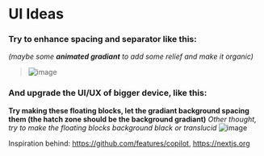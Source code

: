 # UI Ideas

### Try to enhance spacing and separator like this:
*(maybe some **animated gradiant** to add some relief and make it organic)*
> ![image](https://github.com/Marcanta/resume/assets/47029620/75f5213d-6748-4b14-8d44-86e5bd3fd832)

### And upgrade the UI/UX of bigger device, like this:
**Try making these floating blocks, let the gradiant background spacing them (the hatch zone should be the background gradiant)**
*Other thought, try to make the floating blocks background black or translucid*
![image](https://github.com/Marcanta/resume/assets/47029620/a23ee782-2369-4409-93fc-6e13383c151a)

Inspiration behind: https://github.com/features/copilot, https://nextjs.org
